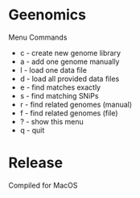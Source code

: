 # Geenomics

Menu Commands
- c - create new genome library
- a - add one genome manually
- l - load one data file
- d - load all provided data files
- e - find matches exactly 
- s - find matching SNiPs
- r - find related genomes (manual)
- f - find related genomes (file) 
- ? - show this menu
- q - quit

# Release

Compiled for MacOS